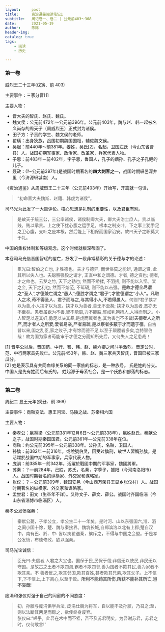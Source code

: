 ```yaml
---
layout:     post
title:      资治通鉴阅读笔记1
subtitle:   周记卷一、卷二 | 公元前403～368
date:       2021-05-19
author:     陈陈
header-img:
catalog: true
tags:
    - 阅读
    - 历史

---
```

### 第一卷

威烈王二十三年(戊寅、前 403) 

主要事件：三家分晋[1]

主要人物：  
* 晋大夫的智氏、赵氏、魏氏。
* 魏文侯：公元前472年～公元前396年。公元前403年，魏与赵、韩一起被名义尚存的周天子（周威烈王）正式封为诸侯。
* 田子方：子贡的学生、魏文侯的老师。
* 翟璜：出身狄族，战国初期魏国国相，辅佐魏文侯。
* 吴起：前440年～前381年。姜姓，吴氏[2]，名起，卫国左氏（今山东省曹县）人。战国初期军事家、政治家、改革家，兵家代表人物。
* 子思：前483年－前402年，字子思，鲁国人，孔子的嫡孙、孔子之子孔鲤的儿子。
* 聂政：(?~公元前397年)是战国时期著名的**四大刺客之一**，战国时期轵邑深井里（今济源轵城南）人。

《资治通鉴》从周威烈王二十三年（公元前403年）开始写，开篇就一句话，

>“初命晋大夫魏斯、赵籍、韩虔为诸侯”。

司马光为此发了一大篇评论。核心思想是礼制的重要性，以及君臣有别。
>是故天子统三公，三公率诸侯，诸侯制卿大夫，卿大夫治士庶人。贵以临贱，贱以承贵。上之使下犹心腹之运手足，根本之制支叶，下之事上犹手足之卫心腹，支叶之庇本根，然后能上下相保而国家治安。故曰天子之职莫大于礼。

中国的集权体制和等级观念，这个时候就根深蒂固了。

本卷司马光借晋国智瑶的覆亡，抒发了一段非常精彩的关于德与才的论述：

>臣光曰:智伯之亡也, 才胜德也。夫才与德异, 而世俗莫之能辨, 通谓之贤, 此其所以失人也。夫聪察强毅之谓才, 正直中和之谓德。才者, 德之资也; 德者, 才之帅也。云梦之竹, 天下之劲也; 然而不矫揉, 不羽括, 则不能以入坚。棠之金, 天下之利也; 然而不熔范, 不砥砺, 则不能以击强。**是故才德全尽谓之“圣人”,才德兼亡谓之“愚人”;德胜才谓之“君子”,才胜德谓之“小人”。凡取人之术,苟不得圣人、君子而与之,与其得小人,不若得愚人**。何则?君子挟才以为善,小人挟才以为恶。挟才以为善者,善无不至矣; 挟才以为恶者,恶亦无不至矣。愚者虽欲为不善,智不能周,力不能胜,譬如乳狗搏人,人得而制之。小人智足以遂其奸,勇足以决其暴,是虎而翼者也,其为害岂不多哉!**夫德者人之所严,而才者人之所爱;爱者易亲,严者易疏,是以察者多蔽于才而遗于德**。自古昔以来,国之乱臣,家之败子,才有馀而德不足,以至于颠覆者多矣,岂特智伯哉！故为国为家者苟能审于才德之分而知所先后，又何失人之足患哉！

[1] 晋平公以后，晋国范、中行、智、韩、赵、魏六卿之间斗争激烈。晋定公时，范、中行两家首先败亡。公元前453年，韩、赵、魏三家共灭智氏，晋国已被三家瓜分。  
[2] 姓是表示具有共同血缘关系的同一家族的标志，是一种族号。 氏是姓的分支。 中国人是先有姓而后有氏的。 姓起源于母系社会，是一个氏族和部落的标志。

------

### 第二卷

周纪二 显王元年(癸丑、前 368)

主要事件：商鞅变法、惠王问宝、马陵之战、苏秦相六国

主要人物：  

* 秦孝公：嬴渠梁（公元前381年12月6日～公元前338年），嬴姓赵氏，秦献公之子，战国时期秦国国君。公元前361年—公元前338年在位。
* 商鞅：约公元前395年－公元前338年。公孙氏，名鞅，卫国人。
* 孙膑：前382年－前316年，或說號伯灵，因受过膑刑，故世人習稱孙膑。是活躍於战国中期的军事家，兵家代表人物。
* 庞涓：前385年－前342年，活躍於戰國中期的军事家，魏國將軍。
* 苏秦：？—前284年，己姓，苏氏，名秦，字季子，雒阳（今河南洛阳市）人。战国时期著名的纵横家、外交家和谋略家。
* 张仪：？－公元前309年，魏国安邑（今山西万荣县王显乡张仪村）人。战国时期著名的纵横家、外交家和谋略家。
* 孟尝君：田文（生卒年不详）。又称文子、薛文、薛公。战国时齐国临淄（今山东省淄博市临淄区）人。

秦孝公发愤强秦：  
>秦献公薨，子孝公立，孝公生二十一年矣。是时河、山以东强国六,淮、泗之间小国十馀，楚、魏与秦接界。魏筑长城,自郑滨洛以北有上郡;楚自汉中，南有巴、黔、中: 皆以夷翟遇秦，摈斥之，不得与中国之会盟。于是孝公发愤，布德修政，欲以强秦。

司马光论诚信：  
>臣光曰:夫信者,人君之大宝也。国保于民,民保于信;非信无以使民,非民无以守国。是故古之王者不欺四海,霸者不欺四邻,善为国者不欺其民,善为家者不欺其亲。不
善者反之,欺其邻国,欺其百姓,甚者欺其兄弟,欺其父子。上不信下,下不信上,上下离心,以至于败。**所利不能药其所伤,所获不能补其所亡,岂不哀哉**!

庞涓和张仪对强于自己的同窗的不同态度：  
>初，孙膑与庞涓俱学兵法, 庞涓仕魏为将军，自以能不及孙膑，乃召之;至，则以法断其两足而黥之，欲使终身废弃。  
>张仪曰:“嗟乎，此吾在术中而不牾，吾不及苏君明矣。为吾谢苏君，苏君之时，仪何敢言!”



